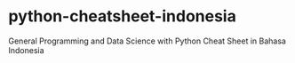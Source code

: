 # python-cheatsheet-indonesia
General Programming and Data Science with Python Cheat Sheet in Bahasa Indonesia
